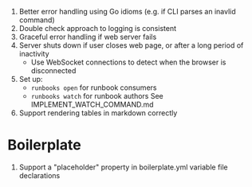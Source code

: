 1. Better error handling using Go idioms (e.g. if CLI parses an inavlid command)
2. Double check approach to logging is consistent
1. Graceful error handling if web server fails
1. Server shuts down if user closes web page, or after a long period of inactivity
   - Use WebSocket connections to detect when the browser is disconnected
1. Set up:
   - `runbooks open` for runbook consumers
   - `runbooks watch` for runbook authors 
   See IMPLEMENT_WATCH_COMMAND.md
1. Support rendering tables in markdown correctly

# Boilerplate

1. Support a "placeholder" property in boilerplate.yml variable file declarations